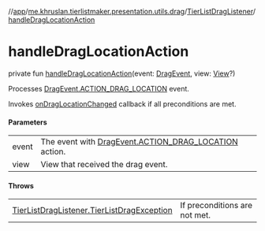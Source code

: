 //[app](../../../index.md)/[me.khruslan.tierlistmaker.presentation.utils.drag](../index.md)/[TierListDragListener](index.md)/[handleDragLocationAction](handle-drag-location-action.md)

# handleDragLocationAction

private fun [handleDragLocationAction](handle-drag-location-action.md)(event: [DragEvent](https://developer.android.com/reference/kotlin/android/view/DragEvent.html), view: [View](https://developer.android.com/reference/kotlin/android/view/View.html)?)

Processes [DragEvent.ACTION_DRAG_LOCATION](https://developer.android.com/reference/kotlin/android/view/DragEvent.html#action_drag_location) event.

Invokes [onDragLocationChanged](on-drag-location-changed.md) callback if all preconditions are met.

#### Parameters

| | |
|---|---|
| event | The event with [DragEvent.ACTION_DRAG_LOCATION](https://developer.android.com/reference/kotlin/android/view/DragEvent.html#action_drag_location) action. |
| view | View that received the drag event. |

#### Throws

| | |
|---|---|
| [TierListDragListener.TierListDragException](-tier-list-drag-exception/index.md) | If preconditions are not met. |
